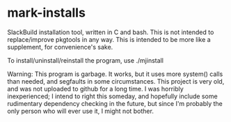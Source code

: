 # mark-installs
SlackBuild installation tool, written in C and bash. This is not intended to replace/improve pkgtools in any way. This is intended to be more like a supplement, for convenience's sake.

To install/uninstall/reinstall the program, use ./mjinstall

Warning: This program is garbage. It works, but it uses more system() calls than needed, and segfaults in some circumstances. This project is very old, and was not uploaded to github for a long time. I was horribly inexperienced; I intend to right this someday, and hopefully include some rudimentary dependency checking in the future, but since I'm probably the only person who will ever use it, I might not bother.

